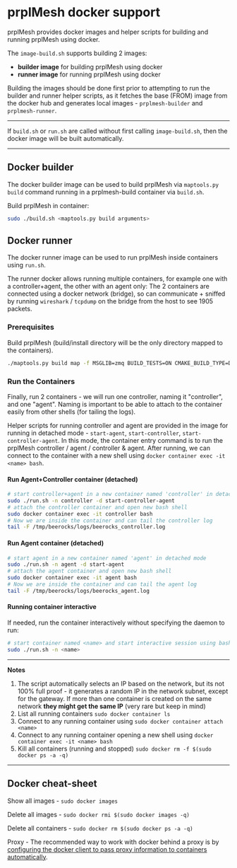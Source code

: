 # prplMesh docker support

prplMesh provides docker images and helper scripts for building and running prplMesh using docker.

The `image-build.sh` supports building 2 images:

- **builder image** for building prplMesh using docker
- **runner image** for running prplMesh using docker

Building the images should be done first prior to attempting to run the builder and runner helper scripts, as it fetches the base (FROM) image from the docker hub and generates local images - `prplmesh-builder` and `prplmesh-runner`.

---

If `build.sh` or `run.sh` are called without first calling `image-build.sh`, then the docker image will be built automatically.

---

## Docker builder

The docker builder image can be used to build prplMesh via `maptools.py build` command running in a prplmesh-build container via `build.sh`.

Build prplMesh in container:

```bash
sudo ./build.sh <maptools.py build arguments>
```

## Docker runner

The docker runner image can be used to run prplMesh inside containers using `run.sh`.

The runner docker allows running multiple containers, for example one with a controller+agent, the other with an agent only:
The 2 containers are connected using a docker network (bridge), so can
communicate + sniffed by running `wireshark` / `tcpdump` on the bridge from the host to see 1905 packets.

### Prerequisites

Build prplMesh (build/install directory will be the only directory mapped to the
containers).

```bash
./maptools.py build map -f MSGLIB=zmq BUILD_TESTS=ON CMAKE_BUILD_TYPE=Debug
```

### Run the Containers

Finally, run 2 containers - we will run one controller, naming it "controller", and one "agent".
Naming is important to be able to attach to the container easily from other shells (for tailing the logs).

Helper scripts for running controller and agent are provided in the image for running in detached mode - `start-agent`, `start-controller`, `start-controller-agent`.
In this mode, the container entry command is to run the prplMesh controller / agent / controller & agent.
After running, we can connect to the container with a new shell using `docker container exec -it <name> bash`.

#### Run Agent+Controller container (detached)

```bash
# start controller+agent in a new container named 'controller' in detached mode
sudo ./run.sh -n controller -d start-controller-agent
# attach the controller container and open new bash shell
sudo docker container exec -it controller bash
# Now we are inside the container and can tail the controller log
tail -F /tmp/beerocks/logs/beerocks_controller.log
```

#### Run Agent container (detached)

```bash
# start agent in a new container named 'agent' in detached mode
sudo ./run.sh -n agent -d start-agent
# attach the agent container and open new bash shell
sudo docker container exec -it agent bash
# Now we are inside the container and can tail the agent log
tail -F /tmp/beerocks/logs/beerocks_agent.log
```

#### Running container interactive

If needed, run the container interactively without specifying the daemon to run:

```bash
# start container named <name> and start interactive session using bash (supplied by the image)
sudo ./run.sh -n <name>
```

---

**Notes**

1. The script automatically selects an IP based on the network, but its not 100% full proof - it generates a random IP in the network subnet, except for the gateway. If more than one container is created on the same network **they might get the same IP** (very rare but keep in mind)
2. List all running containers `sudo docker container ls`
3. Connect to any running container using `sudo docker container attach <name>`
4. Connect to any running container opening a new shell using `docker container exec -it <name> bash`
5. Kill all containers (running and stopped) `sudo docker rm -f $(sudo docker ps -a -q)` 

---

## Docker cheat-sheet

Show all images - `sudo docker images`

Delete all images - `sudo docker rmi $(sudo docker images -q)`

Delete all containers - `sudo docker rm $(sudo docker ps -a -q)`

Proxy - The recommended way to work with docker behind a proxy is by [configuring the docker client to pass proxy information to containers automatically](https://docs.docker.com/network/proxy/).
